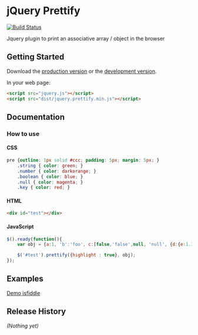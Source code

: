 # jQuery Prettify

[![Build Status](https://travis-ci.org/jewelsjacobs/jquery.prettify.png)](https://travis-ci.org/jewelsjacobs/jquery.prettify)

Jquery plugin to print an associative array / object in the browser

## Getting Started
Download the [production version][min] or the [development version][max].

[min]: https://raw.github.com/jjacobs/jquery.prettify/master/dist/jquery.prettify.min.js
[max]: https://raw.github.com/jjacobs/jquery.prettify/master/dist/jquery.prettify.js

In your web page:

```html
<script src="jquery.js"></script>
<script src="dist/jquery.prettify.min.js"></script>
```

## Documentation

### How to use
#### CSS
```css
pre {outline: 1px solid #ccc; padding: 5px; margin: 5px; }
    .string { color: green; }
    .number { color: darkorange; }
    .boolean { color: blue; }
    .null { color: magenta; }
    .key { color: red; }
```

#### HTML
```html
<div id="test"></div>
```

#### JavaScript
```javascript
$().ready(function(){
    var obj = {a:1, 'b':'foo', c:[false,'false',null, 'null', {d:{e:1.3e5,f:'1.3e5'}}]};

    $('#test').prettify({highlight : true}, obj);
});
```

## Examples
[Demo jsfiddle](http://jsfiddle.net/jewelsjacobs/58bAZ/)

## Release History
_(Nothing yet)_
